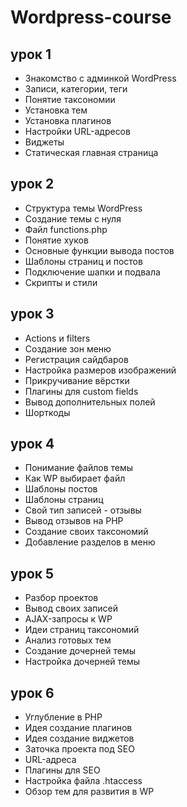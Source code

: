 # Wordpress-course
## урок 1
- Знакомство с админкой WordPress
- Записи, категории, теги
- Понятие таксономии
- Установка тем
- Установка плагинов
- Настройки URL-адресов
- Виджеты
- Статическая главная страница

## урок 2
- Структура темы WordPress
- Создание темы с нуля
- Файл functions.php
- Понятие хуков
- Основные функции вывода постов
- Шаблоны страниц и постов
- Подключение шапки и подвала
- Скрипты и стили

## урок 3
- Actions и filters
- Создание зон меню
- Регистрация сайдбаров
- Настройка размеров изображений
- Прикручивание вёрстки
- Плагины для custom fields
- Вывод дополнительных полей
- Шорткоды

## урок 4
- Понимание файлов темы
- Как WP выбирает файл
- Шаблоны постов
- Шаблоны страниц
- Свой тип записей - отзывы
- Вывод отзывов на PHP
- Создание своих таксономий
- Добавление разделов в меню

## урок 5
- Разбор проектов
- Вывод своих записей
- AJAX-запросы к WP
- Идеи страниц таксономий
- Анализ готовых тем
- Создание дочерней темы
- Настройка дочерней темы

## урок 6
- Углубление в PHP
- Идея создание плагинов
- Идея создание виджетов
- Заточка проекта под SEO
- URL-адреса
- Плагины для SEO
- Настройка файла .htaсcess
- Обзор тем для развития в WP
